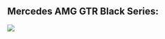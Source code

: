
## Mercedes AMG GTR Black Series:
![](https://cdn.discordapp.com/attachments/834924184223481876/984658681759137792/unknown.png)
